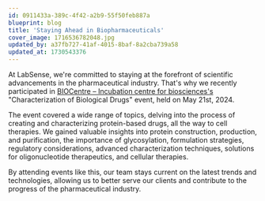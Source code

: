 ```yaml
---
id: 0911433a-389c-4f42-a2b9-55f50feb887a
blueprint: blog
title: 'Staying Ahead in Biopharmaceuticals'
cover_image: 1716536782048.jpg
updated_by: a37fb727-41af-4015-8baf-8a2cba739a58
updated_at: 1730543376
---
```

At LabSense, we're committed to staying at the forefront of scientific advancements in the pharmaceutical industry. That's why we recently participated in [BIOCentre – Incubation centre for biosciences's](https://www.linkedin.com/company/biocentre-zagreb/) "Characterization of Biological Drugs" event, held on May 21st, 2024.

The event covered a wide range of topics, delving into the process of creating and characterizing protein-based drugs, all the way to cell therapies. We gained valuable insights into protein construction, production, and purification, the importance of glycosylation, formulation strategies, regulatory considerations, advanced characterization techniques, solutions for oligonucleotide therapeutics, and cellular therapies.

By attending events like this, our team stays current on the latest trends and technologies, allowing us to better serve our clients and contribute to the progress of the pharmaceutical industry.